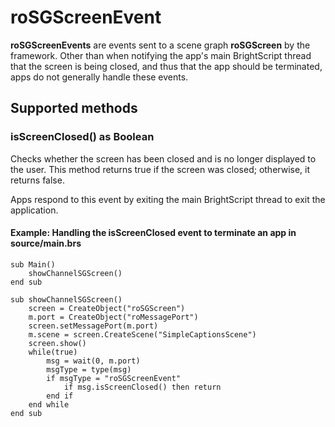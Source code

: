 roSGScreenEvent
===============

**roSGScreenEvents** are events sent to a scene graph **roSGScreen** by the framework. Other than when notifying the app's main BrightScript thread that the screen is being closed, and thus that the app should be terminated, apps do not generally handle these events.

Supported methods
-----------------

### isScreenClosed() as Boolean

Checks whether the screen has been closed and is no longer displayed to the user. This method returns true if the screen was closed; otherwise, it returns false.

Apps respond to this event by exiting the main BrightScript thread to exit the application.

#### Example: Handling the isScreenClosed event to terminate an app in source/main.brs

    sub Main()
        showChannelSGScreen()
    end sub
    
    sub showChannelSGScreen()
        screen = CreateObject("roSGScreen")
        m.port = CreateObject("roMessagePort")
        screen.setMessagePort(m.port)
        m.scene = screen.CreateScene("SimpleCaptionsScene")
        screen.show()
        while(true)
            msg = wait(0, m.port)
            msgType = type(msg)
            if msgType = "roSGScreenEvent"
                if msg.isScreenClosed() then return
            end if
        end while
    end sub